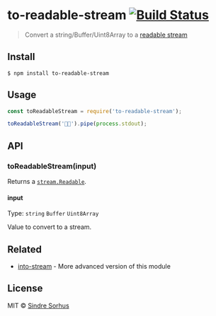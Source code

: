 # to-readable-stream [![Build Status](https://travis-ci.org/sindresorhus/to-readable-stream.svg?branch=master)](https://travis-ci.org/sindresorhus/to-readable-stream)

> Convert a string/Buffer/Uint8Array to a [readable stream](https://nodejs.org/api/stream.html#stream_readable_streams)

## Install

```
$ npm install to-readable-stream
```

## Usage

```js
const toReadableStream = require('to-readable-stream');

toReadableStream('🦄🌈').pipe(process.stdout);
```

## API

### toReadableStream(input)

Returns a [`stream.Readable`](https://nodejs.org/api/stream.html#stream_readable_streams).

#### input

Type: `string` `Buffer` `Uint8Array`

Value to convert to a stream.

## Related

- [into-stream](https://github.com/sindresorhus/into-stream) - More advanced version of this module

## License

MIT © [Sindre Sorhus](https://sindresorhus.com)
